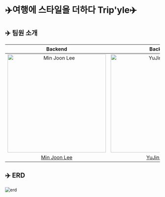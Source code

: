 # ✈️여행에 스타일을 더하다 Trip'yle✈️



## ✈️ 팀원 소개 
|                                        Backend                                                    |                                        Backend                                                |               Backend                                                                     |     
|:-------------------------------------------------------------------------------------------------:|:---------------------------------------------------------------------------------------------:|:-----------------------------------------------------------------------------------------:|
| <img src="https://avatars.githubusercontent.com/u/116189558?v=4" width=320px alt="Min Joon Lee"/> | <img src="https://avatars.githubusercontent.com/u/87861210?v=4" width=320px alt="YuJin Kwon"/>| <img src="https://avatars.githubusercontent.com/u/81136546?v=4" width=320px alt="yexxi"/> | 
|                          [Min Joon Lee](https://github.com/MinJooooon)                            |                          [YuJin Kwon](https://github.com/tokyj515)                            |   [yexxi](https://github.com/CYJhub)                                                      |              


## ✈️ ERD
<img alt="erd" src = "https://github.com/i1ta/tripyle-backend-public/assets/87861210/21fa7cbb-450f-454f-9b87-049f1cb38430">


<!--
## 🖥️ 서버 흐름도
![서버](https://github.com/Help-M-Ssaem/back-end/assets/49395754/13b7196b-b43b-4e6a-99ca-d09bc25693eb) 
-->
